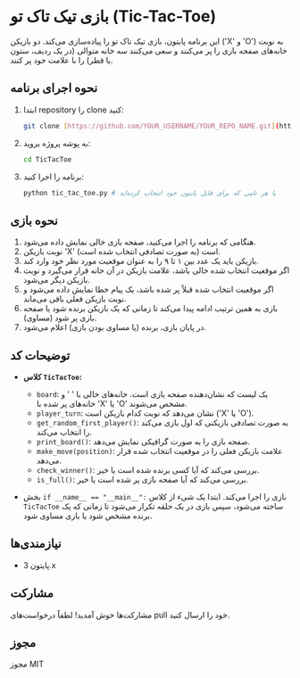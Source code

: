 # بازی تیک تاک تو (Tic-Tac-Toe)

این برنامه پایتون، بازی تیک تاک تو را پیاده‌سازی می‌کند. دو بازیکن ('X' و 'O') به نوبت خانه‌های صفحه بازی را پر می‌کنند و سعی می‌کنند سه خانه متوالی (در یک ردیف، ستون یا قطر) را با علامت خود پر کنند.

## نحوه اجرای برنامه

1.  ابتدا repository را clone کنید:
    ```bash
    git clone [https://github.com/YOUR_USERNAME/YOUR_REPO_NAME.git](https://www.google.com/search?q=https://github.com/YOUR_USERNAME/YOUR_REPO_NAME.git) # لینک repository خود را جایگزین کنید
    ```
2.  به پوشه پروژه بروید:
    ```bash
    cd TicTacToe
    ```
3.  برنامه را اجرا کنید:
    ```bash
    python tic_tac_toe.py # یا هر نامی که برای فایل پایتون خود انتخاب کرده‌اید
    ```

## نحوه بازی

1.  هنگامی که برنامه را اجرا می‌کنید، صفحه بازی خالی نمایش داده می‌شود.
2.  نوبت بازیکن 'X' است (به صورت تصادفی انتخاب شده است).
3.  بازیکن باید یک عدد بین ۱ تا ۹ را به عنوان موقعیت مورد نظر خود وارد کند.
4.  اگر موقعیت انتخاب شده خالی باشد، علامت بازیکن در آن خانه قرار می‌گیرد و نوبت بازیکن دیگر می‌شود.
5.  اگر موقعیت انتخاب شده قبلاً پر شده باشد، یک پیام خطا نمایش داده می‌شود و نوبت بازیکن فعلی باقی می‌ماند.
6.  بازی به همین ترتیب ادامه پیدا می‌کند تا زمانی که یک بازیکن برنده شود یا صفحه بازی پر شود (مساوی).
7.  در پایان بازی، برنده (یا مساوی بودن بازی) اعلام می‌شود.

## توضیحات کد

*   **کلاس `TicTacToe`:**
    *   `board`: یک لیست که نشان‌دهنده صفحه بازی است. خانه‌های خالی با ' ' و خانه‌های پر شده با 'X' یا 'O' مشخص می‌شوند.
    *   `player_turn`: نشان می‌دهد که نوبت کدام بازیکن است ('X' یا 'O').
    *   `get_random_first_player()`: به صورت تصادفی بازیکنی که اول بازی می‌کند را انتخاب می‌کند.
    *   `print_board()`: صفحه بازی را به صورت گرافیکی نمایش می‌دهد.
    *   `make_move(position)`: علامت بازیکن فعلی را در موقعیت انتخاب شده قرار می‌دهد.
    *   `check_winner()`: بررسی می‌کند که آیا کسی برنده شده است یا خیر.
    *   `is_full()`: بررسی می‌کند که آیا صفحه بازی پر شده است یا خیر.

*   بخش `if __name__ == "__main__":` بازی را اجرا می‌کند. ابتدا یک شیء از کلاس `TicTacToe` ساخته می‌شود، سپس بازی در یک حلقه تکرار می‌شود تا زمانی که یک برنده مشخص شود یا بازی مساوی شود.


## نیازمندی‌ها

*   پایتون 3.x

## مشارکت

مشارکت‌ها خوش آمدید! لطفاً درخواست‌های pull خود را ارسال کنید.

## مجوز

مجوز MIT

